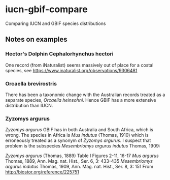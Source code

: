 # iucn-gbif-compare
Comparing IUCN and GBIF species distributions


## Notes on examples

### Hector's Dolphin Cephalorhynchus hectori 

One record (from iNaturalist) seems massively out of place for a costal species, see https://www.inaturalist.org/observations/9306481


### Orcaella brevirostris

There has been a taxonomic change with the Australian records treated as a separate species, _Orcaella heinsohni_. Hence GBIF has a more extensive distribution than IUCN.

### Zyzomys argurus

_Zyzomys argurus_ GBIF has in both Australia and South Africa, which is wrong. The species in Africa is _Mus indutus_ (Thomas, 1910) which is erroneously treated as a synonym of _Zyzomys argurus_. I suspect that problem is the subspecies _Mesembriomys argurus indutus_ Thomas, 1909:



_Zyzomys argurus_ (Thomas, 1889)
Table I Figures 2-11, 16-17
_Mus argurus_ Thomas, 1889, Ann. Mag. nat. Hist., Ser. 6, 3: 433-435 _Mesembriomys argurus indutus_ Thomas, 1909, Ann. Mag. nat. Hist., Ser. 8, 3: 151
From http://biostor.org/reference/225751 

